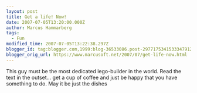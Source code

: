 ```yaml
---
layout: post
title: Get a life! Now!
date: 2007-07-05T13:20:00.000Z
author: Marcus Hammarberg
tags:
  - Fun
modified_time: 2007-07-05T13:22:38.297Z
blogger_id: tag:blogger.com,1999:blog-36533086.post-2977175341533347912
blogger_orig_url: https://www.marcusoft.net/2007/07/get-life-now.html
---
```


This guy must be the most dedicated lego-builder in the world. Read the
text in the outset... get a cup of coffee and just be happy that you
have something to do. May it be just the dishes
